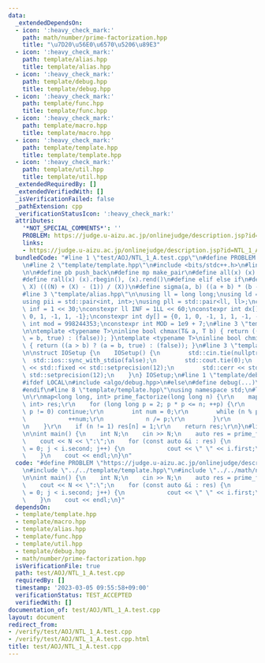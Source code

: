 ```yaml
---
data:
  _extendedDependsOn:
  - icon: ':heavy_check_mark:'
    path: math/number/prime-factorization.hpp
    title: "\u7D20\u56E0\u6570\u5206\u89E3"
  - icon: ':heavy_check_mark:'
    path: template/alias.hpp
    title: template/alias.hpp
  - icon: ':heavy_check_mark:'
    path: template/debug.hpp
    title: template/debug.hpp
  - icon: ':heavy_check_mark:'
    path: template/func.hpp
    title: template/func.hpp
  - icon: ':heavy_check_mark:'
    path: template/macro.hpp
    title: template/macro.hpp
  - icon: ':heavy_check_mark:'
    path: template/template.hpp
    title: template/template.hpp
  - icon: ':heavy_check_mark:'
    path: template/util.hpp
    title: template/util.hpp
  _extendedRequiredBy: []
  _extendedVerifiedWith: []
  _isVerificationFailed: false
  _pathExtension: cpp
  _verificationStatusIcon: ':heavy_check_mark:'
  attributes:
    '*NOT_SPECIAL_COMMENTS*': ''
    PROBLEM: https://judge.u-aizu.ac.jp/onlinejudge/description.jsp?id=NTL_1_A
    links:
    - https://judge.u-aizu.ac.jp/onlinejudge/description.jsp?id=NTL_1_A
  bundledCode: "#line 1 \"test/AOJ/NTL_1_A.test.cpp\"\n#define PROBLEM \"https://judge.u-aizu.ac.jp/onlinejudge/description.jsp?id=NTL_1_A\"\
    \n#line 2 \"template/template.hpp\"\n#include <bits/stdc++.h>\n#line 3 \"template/macro.hpp\"\
    \n\n#define pb push_back\n#define mp make_pair\n#define all(x) (x).begin(), (x).end()\n\
    #define rall(x) (x).rbegin(), (x).rend()\n#define elif else if\n#define updiv(N,\
    \ X) (((N) + (X) - (1)) / (X))\n#define sigma(a, b) ((a + b) * (b - a + 1) / 2)\n\
    #line 3 \"template/alias.hpp\"\n\nusing ll = long long;\nusing ld = long double;\n\
    using pii = std::pair<int, int>;\nusing pll = std::pair<ll, ll>;\nconstexpr int\
    \ inf = 1 << 30;\nconstexpr ll INF = 1LL << 60;\nconstexpr int dx[] = {1, 0, -1,\
    \ 0, 1, -1, 1, -1};\nconstexpr int dy[] = {0, 1, 0, -1, 1, 1, -1, -1};\nconstexpr\
    \ int mod = 998244353;\nconstexpr int MOD = 1e9 + 7;\n#line 3 \"template/func.hpp\"\
    \n\ntemplate <typename T>\ninline bool chmax(T& a, T b) { return ((a < b) ? (a\
    \ = b, true) : (false)); }\ntemplate <typename T>\ninline bool chmin(T& a, T b)\
    \ { return ((a > b) ? (a = b, true) : (false)); }\n#line 3 \"template/util.hpp\"\
    \n\nstruct IOSetup {\n    IOSetup() {\n        std::cin.tie(nullptr);\n      \
    \  std::ios::sync_with_stdio(false);\n        std::cout.tie(0);\n        std::cout\
    \ << std::fixed << std::setprecision(12);\n        std::cerr << std::fixed <<\
    \ std::setprecision(12);\n    }\n} IOSetup;\n#line 1 \"template/debug.hpp\"\n\
    #ifdef LOCAL\n#include <algo/debug.hpp>\n#else\n#define debug(...)\n#define line\n\
    #endif\n#line 8 \"template/template.hpp\"\nusing namespace std;\n#line 3 \"math/number/prime-factorization.hpp\"\
    \n\r\nmap<long long, int> prime_factorize(long long n) {\r\n    map<long long,\
    \ int> res;\r\n    for (long long p = 2; p * p <= n; ++p) {\r\n        if (n %\
    \ p != 0) continue;\r\n        int num = 0;\r\n        while (n % p == 0) {\r\n\
    \            ++num;\r\n            n /= p;\r\n        }\r\n        res[p] = num;\r\
    \n    }\r\n    if (n != 1) res[n] = 1;\r\n    return res;\r\n}\n#line 4 \"test/AOJ/NTL_1_A.test.cpp\"\
    \n\nint main() {\n    int N;\n    cin >> N;\n    auto res = prime_factorize(N);\n\
    \    cout << N << \":\";\n    for (const auto &i : res) {\n        for (int j\
    \ = 0; j < i.second; j++) {\n            cout << \" \" << i.first;\n        }\n\
    \    }\n    cout << endl;\n}\n"
  code: "#define PROBLEM \"https://judge.u-aizu.ac.jp/onlinejudge/description.jsp?id=NTL_1_A\"\
    \n#include \"../../template/template.hpp\"\n#include \"../../math/number/prime-factorization.hpp\"\
    \n\nint main() {\n    int N;\n    cin >> N;\n    auto res = prime_factorize(N);\n\
    \    cout << N << \":\";\n    for (const auto &i : res) {\n        for (int j\
    \ = 0; j < i.second; j++) {\n            cout << \" \" << i.first;\n        }\n\
    \    }\n    cout << endl;\n}"
  dependsOn:
  - template/template.hpp
  - template/macro.hpp
  - template/alias.hpp
  - template/func.hpp
  - template/util.hpp
  - template/debug.hpp
  - math/number/prime-factorization.hpp
  isVerificationFile: true
  path: test/AOJ/NTL_1_A.test.cpp
  requiredBy: []
  timestamp: '2023-03-05 09:55:58+09:00'
  verificationStatus: TEST_ACCEPTED
  verifiedWith: []
documentation_of: test/AOJ/NTL_1_A.test.cpp
layout: document
redirect_from:
- /verify/test/AOJ/NTL_1_A.test.cpp
- /verify/test/AOJ/NTL_1_A.test.cpp.html
title: test/AOJ/NTL_1_A.test.cpp
---
```


